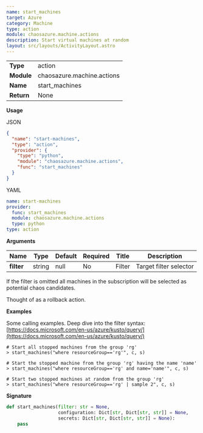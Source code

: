 ```yaml
---
name: start_machines
target: Azure
category: Machine
type: action
module: chaosazure.machine.actions
description: Start virtual machines at random
layout: src/layouts/ActivityLayout.astro
---
```


|            |                            |
| ---------- | -------------------------- |
| **Type**   | action                     |
| **Module** | chaosazure.machine.actions |
| **Name**   | start_machines             |
| **Return** | None                       |

**Usage**

JSON

```json
{
  "name": "start-machines",
  "type": "action",
  "provider": {
    "type": "python",
    "module": "chaosazure.machine.actions",
    "func": "start_machines"
  }
}
```

YAML

```yaml
name: start-machines
provider:
  func: start_machines
  module: chaosazure.machine.actions
  type: python
type: action
```

**Arguments**

| Name       | Type   | Default | Required | Title  | Description            |
| ---------- | ------ | ------- | -------- | ------ | ---------------------- |
| **filter** | string | null    | No       | Filter | Target filter selector |

If the filter is omitted all machines in the subscription will be selected as potential chaos candidates.

Thought of as a rollback action.

**Examples**

Some calling examples. Deep dive into the filter syntax: [https://docs.microsoft.com/en-us/azure/kusto/query/](https://docs.microsoft.com/en-us/azure/kusto/query/)

```shell
# Start all stopped machines from the group 'rg'
> start_machines("where resourceGroup=='rg'", c, s)
```

```shell
# Start the stopped machine from the group 'rg' having the name 'name'
> start_machines("where resourceGroup=='rg' and name='name'", c, s)
```

```shell
# Start two stopped machines at random from the group 'rg'
> start_machines("where resourceGroup=='rg' | sample 2", c, s)
```

**Signature**

```python
def start_machines(filter: str = None,
                   configuration: Dict[str, Dict[str, str]] = None,
                   secrets: Dict[str, Dict[str, str]] = None):
    pass
```

